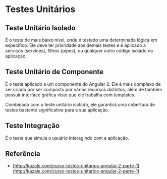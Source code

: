 # Testes Unitários
## Teste Unitário Isolado

É o teste de mais baixo nível, onde é testado uma determinada lógica em específico.
Ele deve ter prioridade aos demais testes e é aplicado a serviços (services), filtros (pipes), ou qualquer outro código isolado na aplicação.

## Teste Unitário de Componente

É o teste aplicado a um componente do Angular 2.
Ele é mais complexo de ser criado por ser composto por vários recursos distintos, além de também possuir interface gráfica visto que ele trabalha com templates.

Combinado com o teste unitário isolado, ele garantirá uma cobertura de testes bastante significativa para a sua aplicação.

## Teste Integração 

É o teste que simula o usuário interagindo com a aplicação.

## Referência
* [http://kazale.com/curso-testes-unitarios-angular-2-parte-1](http://kazale.com/curso-testes-unitarios-angular-2-parte-1)